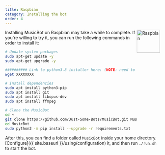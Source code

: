 ```yaml
---
title: Raspbian
category: Installing the bot
order: 4
---
```


<img class="doc-img" src="{{ site.baseurl }}/images/raspbian.png" alt="Raspbian" style="width: 75px; float: right;"/>

Installing MusicBot on Raspbian may take a while to complete.
If you're willing to try it, you can run the following commands in order to install it:

```bash
# Update system packages
sudo apt-get update -y
sudo apt-get upgrade -y

########## Link to python3.8 installer here: (NOTE: need to be compiled afaik, so ill make a script for it)
wget XXXXXXXX

# Install dependencies
sudo apt install python3-pip
sudo apt install git
sudo apt install libopus-dev
sudo apt install ffmpeg

# Clone the MusicBot
cd ~
git clone https://github.com/Just-Some-Bots/MusicBot.git MusicBot -b master
cd MusicBot
sudo python3 -m pip install --upgrade -r requirements.txt
```

After this, you can find a folder called `MusicBot` inside your home directory. [Configure]({{ site.baseurl }}/using/configuration) it, and then run `./run.sh` to start the bot.

